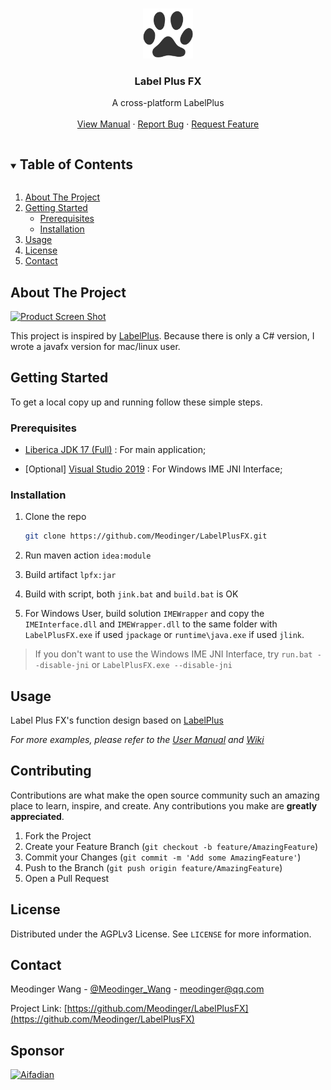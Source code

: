 <!-- PROJECT SHIELDS -->
<!--
*** I'm using markdown "reference style" links for readability.
*** Reference links are enclosed in brackets [ ] instead of parentheses ( ).
*** See the bottom of this document for the declaration of the reference variables
*** for contributors-url, forks-url, etc. This is an optional, concise syntax you may use.
*** https://www.markdownguide.org/basic-syntax/#reference-style-links
-->


<!-- PROJECT LOGO -->
<br />
<p align="center">
  <a href="https://github.com/Meodinger/LabelPlusFX">
    <img src="images/logo.png" alt="Logo" width="80" height="80" />
  </a>
  <h3 align="center">Label Plus FX</h3>
  <p align="center">
    A cross-platform LabelPlus
    <br />
    <br />
    <a href="https://www.kdocs.cn/l/cpRyDN2Perkb">View Manual</a>
    ·
    <a href="https://github.com/Meodinger/LabelPlusFX/issues">Report Bug</a>
    ·
    <a href="https://github.com/Meodinger/LabelPlusFX/issues">Request Feature</a>
  </p>
</p>


<!-- TABLE OF CONTENTS -->
<details open="open">
  <summary><h2 style="display: inline-block">Table of Contents</h2></summary>
  <ol>
    <li>
      <a href="#about-the-project">About The Project</a>
    </li>
    <li>
      <a href="#getting-started">Getting Started</a>
      <ul>
        <li><a href="#prerequisites">Prerequisites</a></li>
        <li><a href="#installation">Installation</a></li>
      </ul>
    </li>
    <li><a href="#usage">Usage</a></li>
    <li><a href="#license">License</a></li>
    <li><a href="#contact">Contact</a></li>
  </ol>
</details>


<!-- ABOUT THE PROJECT -->
## About The Project

[![Product Screen Shot][product-screenshot]]()

This project is inspired by [LabelPlus](https://noodlefighter.com/label_plus/).
Because there is only a C# version, I wrote a javafx version for mac/linux user.


<!-- GETTING STARTED -->
## Getting Started

To get a local copy up and running follow these simple steps.


### Prerequisites

 * [Liberica JDK 17 (Full)](https://bell-sw.com/pages/downloads/#/java-17-lts%20/%20current) : For main application;

 * [Optional] [Visual Studio 2019](https://visualstudio.microsoft.com/zh-hans/downloads/) : For Windows IME JNI Interface;


### Installation

1. Clone the repo
   ```sh
   git clone https://github.com/Meodinger/LabelPlusFX.git
   ```

2. Run maven action `idea:module`

3. Build artifact `lpfx:jar`

4. Build with script, both `jink.bat` and `build.bat` is OK

5. For Windows User, build solution `IMEWrapper` and copy the `IMEInterface.dll` and `IMEWrapper.dll` to the same folder with `LabelPlusFX.exe` if used `jpackage` or `runtime\java.exe` if used `jlink`.

> If you don't want to use the Windows IME JNI Interface, try `run.bat --disable-jni` or `LabelPlusFX.exe --disable-jni`


<!-- USAGE EXAMPLES -->
## Usage

Label Plus FX's function design based on [LabelPlus](https://noodlefighter.com/label_plus/)

_For more examples, please refer to the [User Manual](https://www.kdocs.cn/l/seRSJCKVOn0Y) and [Wiki](https://github.com/Meodinger/LabelPlusFX/wiki)_


<!-- CONTRIBUTING -->
## Contributing

Contributions are what make the open source community such an amazing place to learn, inspire, and create. Any contributions you make are **greatly appreciated**.

1. Fork the Project
2. Create your Feature Branch (`git checkout -b feature/AmazingFeature`)
3. Commit your Changes (`git commit -m 'Add some AmazingFeature'`)
4. Push to the Branch (`git push origin feature/AmazingFeature`)
5. Open a Pull Request



<!-- LICENSE -->
## License

Distributed under the AGPLv3 License. See `LICENSE` for more information.


<!-- CONTACT -->
## Contact

Meodinger Wang - [@Meodinger_Wang](https://twitter.com/Meodinger_Wang) - meodinger@qq.com

Project Link: [https://github.com/Meodinger/LabelPlusFX](https://github.com/Meodinger/LabelPlusFX)

<!-- SPONSOR -->

## Sponsor

<a href="https://afdian.net/@Meodinger">
  <img src="https://s2.loli.net/2022/04/01/p4kequKy9g7EMZb.jpg" alt="Aifadian" width="375" />
</a>

[product-screenshot]: https://s2.loli.net/2022/02/04/2H7bguJ9rcyBjUO.png
